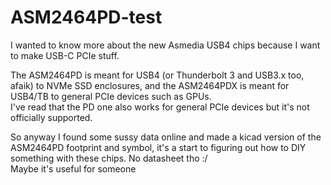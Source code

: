 # ASM2464PD-test
I wanted to know more about the new Asmedia USB4 chips because I want to make USB-C PCIe stuff.

The ASM2464PD is meant for USB4 (or Thunderbolt 3 and USB3.x too, afaik) to NVMe SSD enclosures, and the ASM2464PDX is meant for USB4/TB to general PCIe devices such as GPUs.  
I've read that the PD one also works for general PCIe devices but it's not officially supported.

So anyway I found some sussy data online and made a kicad version of the ASM2464PD footprint and symbol, it's a start to figuring out how to DIY something with these chips. No datasheet tho :/  
Maybe it's useful for someone
